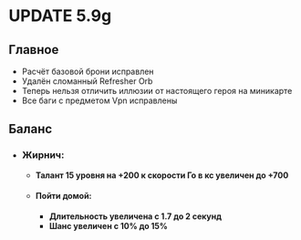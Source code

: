 # UPDATE 5.9g

## Главное

* Расчёт базовой брони исправлен
* Удалён сломанный Refresher Orb
* Теперь нельзя отличить иллюзии от настоящего героя на миникарте
* Все баги с предметом Vpn исправлены

## Баланс

* ### Жирнич:
  * **Талант 15 уровня на +200 к скорости Го в кс увеличен до +700**

  * #### Пойти домой: 
    * **Длительность увеличена с 1.7 до 2 секунд**
    * **Шанс увеличен с 10% до 15%**
